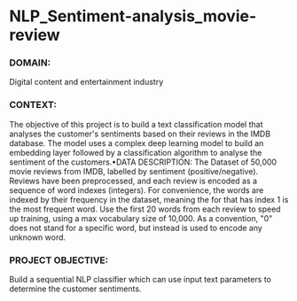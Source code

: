 # NLP_Sentiment-analysis_movie-review

### DOMAIN:  
Digital content and entertainment industry

### CONTEXT: 
The  objective  of  this  project  is  to  build  a  text  classification  model  that analyses the customer's sentiments based on their reviews in the IMDB database. The model uses a complex deep learning model to build an embedding layer followed by a classification algorithm to analyse the sentiment of the customers.•DATA  DESCRIPTION: The  Dataset  of  50,000  movie  reviews  from  IMDB,  labelled  by sentiment  (positive/negative).  Reviews  have  been  preprocessed,  and  each  review  is encoded  as  a  sequence  of  word  indexes  (integers).  For  convenience,  the  words  are indexed  by  their  frequency  in  the  dataset,  meaning  the  for  that  has  index  1  is  the most  frequent  word.  Use  the first  20  words  from  each  review  to  speed  up  training, using  a  max  vocabulary  size  of  10,000.  As  a  convention,  "0"  does  not  stand  for  a specific word, but instead is used to encode any unknown word.

### PROJECT  OBJECTIVE: 
Build  a  sequential  NLP  classifier  which  can  use  input  text parameters to determine the customer sentiments.

